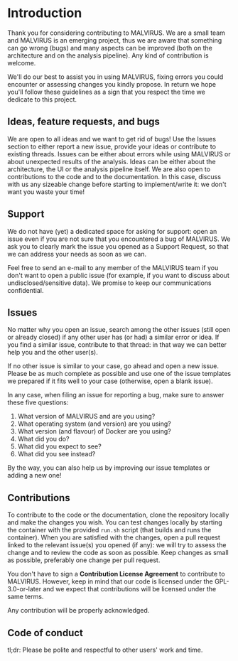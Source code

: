 # Introduction

Thank you for considering contributing to MALVIRUS. We are a small team and MALVIRUS is an emerging project, thus we are aware that something can go wrong (bugs) and many aspects can be improved (both on the architecture and on the analysis pipeline). Any kind of contribution is welcome.

We'll do our best to assist you in using MALVIRUS, fixing errors you could encounter or assessing changes you kindly propose. In return we hope you'll follow these guidelines as a sign that you respect the time we dedicate to this project.

## Ideas, feature requests, and bugs

We are open to all ideas and we want to get rid of bugs! Use the Issues section to either report a new issue, provide your ideas or contribute to existing threads. Issues can be either about errors while using MALVIRUS or about unexpected results of the analysis. Ideas can be either about the architecture, the UI or the analysis pipeline itself.
We are also open to contributions to the code and to the documentation. In this case, discuss with us any sizeable change before starting to implement/write it: we don't want you waste your time!

## Support

We do not have (yet) a dedicated space for asking for support: open an issue even if you are not sure that you encountered a bug of MALVIRUS. We ask you to clearly mark the issue you opened as a Support Request, so that we can address your needs as soon as we can.

Feel free to send an e-mail to any member of the MALVIRUS team if you don't want to open a public issue (for example, if you want to discuss about undisclosed/sensitive data). We promise to keep our communications confidential.

## Issues

No matter why you open an issue, search among the other issues (still open or already closed) if any other user has (or had) a similar error or idea. If you find a similar issue, contribute to that thread: in that way we can better help you and the other user(s).

If no other issue is similar to your case, go ahead and open a new issue. Please be as much complete as possible and use one of the issue templates we prepared if it fits well to your case (otherwise, open a blank issue).

In any case, when filing an issue for reporting a bug, make sure to answer these five questions:

1. What version of MALVIRUS and are you using?
2. What operating system (and version) are you using?
3. What version (and flavour) of Docker are you using?
4. What did you do?
5. What did you expect to see?
6. What did you see instead?

By the way, you can also help us by improving our issue templates or adding a new one!

## Contributions

To contribute to the code or the documentation, clone the repository locally and make the changes you wish. You can test changes locally by starting the container with the provided `run.sh` script (that builds and runs the container). When you are satisfied with the changes, open a pull request linked to the relevant issue(s) you opened (if any): we will try to assess the change and to review the code as soon as possible. Keep changes as small as possible, preferably one change per pull request.

You don't have to sign a **Contribution License Agreement** to contribute to MALVIRUS. However, keep in mind that our code is licensed under the GPL-3.0-or-later and we expect that contributions will be licensed under the same terms.

Any contribution will be properly acknowledged.

## Code of conduct

tl;dr: Please be polite and respectful to other users' work and time.
